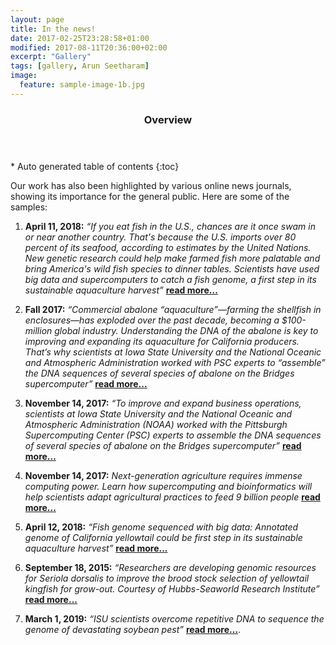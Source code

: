 ```yaml
---
layout: page
title: In the news!
date: 2017-02-25T23:28:58+01:00
modified: 2017-08-11T20:36:00+02:00
excerpt: "Gallery"
tags: [gallery, Arun Seetharam]
image:
  feature: sample-image-1b.jpg
---
```

<section id="table-of-contents" class="toc">
  <header>
    <h3>Overview</h3>
  </header>
<div id="drawer" markdown="1">
*  Auto generated table of contents
{:toc}
</div>
</section><!-- /#table-of-contents -->

Our work has also been highlighted by various online news journals, showing its importance for the general public. Here are some of the samples:

1. **April 11, 2018:** _“If you eat fish in the U.S., chances are it once swam in or near another country. That's because the U.S. imports over 80 percent of its seafood, according to estimates by the United Nations. New genetic research could help make farmed fish more palatable and bring America's wild fish species to dinner tables. Scientists have used big data and supercomputers to catch a fish genome, a first step in its sustainable aquaculture harvest”_ [**read more...**](https://www.sciencedaily.com/releases/2018/04/180411131705.htm)

2.	**Fall 2017:** _“Commercial abalone “aquaculture”—farming the shellfish in enclosures—has exploded over the past decade, becoming a $100-million global industry. Understanding the DNA of the abalone is key to improving and expanding its aquaculture for California producers. That’s why scientists at Iowa State University and the National Oceanic and Atmospheric Administration worked with PSC experts to “assemble” the DNA sequences of several species of abalone on the Bridges supercomputer”_ [**read more...**](https://www.psc.edu/abalonedna)

3.	**November 14, 2017:** _“To improve and expand business operations, scientists at Iowa State University and the National Oceanic and Atmospheric Administration (NOAA) worked with the Pittsburgh Supercomputing Center (PSC) experts to assemble the DNA sequences of several species of abalone on the Bridges supercomputer”_ [**read more...**](https://sciencenode.org/feature/Bridges%20helps%20preserve%20abalone%20species.php)

4.	**November 14, 2017:** _Next-generation agriculture requires immense computing power. Learn how supercomputing and bioinformatics will help scientists adapt agricultural practices to feed 9 billion people_ [**read more...**](https://www.hpe.com/us/en/insights/articles/agricultural-genomics-feeding-a-growing-hungry-world-1711.html)

5.	**April 12, 2018:** _“Fish genome sequenced with big data: Annotated genome of California yellowtail could be first step in its sustainable aquaculture harvest”_ [**read more...**](https://news.engineering.iastate.edu/2015/09/18/so-many-people-so-little-food-helping-feed-the-world-through-genomics/)

6.	**September 18, 2015:** _“Researchers are developing genomic resources for Seriola dorsalis to improve the brood stock selection of yellowtail kingfish for grow-out. Courtesy of Hubbs-Seaworld Research Institute”_ [**read more...**](https://www.rdmag.com/article/2015/09/so-many-people-so-little-food-helping-feed-world-through-genomics)

7.	**March 1, 2019:** _“ISU scientists overcome repetitive DNA to sequence the genome of devastating soybean pest”_ [**read more...**](https://www.news.iastate.edu/news/2019/03/01/soybeancystnematodegenome).
